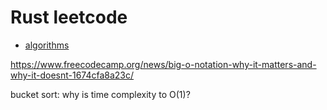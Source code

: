 # Rust leetcode

- [algorithms]('./algorithms.md')

https://www.freecodecamp.org/news/big-o-notation-why-it-matters-and-why-it-doesnt-1674cfa8a23c/

bucket sort: why is time complexity to O(1)?
